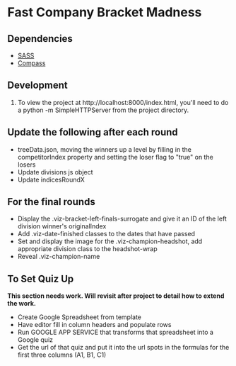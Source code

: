 # Fast Company Bracket Madness

## Dependencies

* [SASS](http://sass-lang.com/install)
* [Compass](http://compass-style.org/install/)

## Development

1. To view the project at http://localhost:8000/index.html, you'll need to do a python -m SimpleHTTPServer from the project directory.

## Update the following after each round
* treeData.json, moving the winners up a level by filling in the competitorIndex property and setting the loser flag to "true" on the losers
* Update divisions js object
* Update indicesRoundX

## For the final rounds
* Display the .viz-bracket-left-finals-surrogate and give it an ID of the left division winner's originalIndex
* Add .viz-date-finished classes to the dates that have passed
* Set and display the image for the .viz-champion-headshot, add appropriate division class to the headshot-wrap
* Reveal .viz-champion-name


## To Set Quiz Up
**This section needs work. Will revisit after project to detail how to extend the work.**
* Create Google Spreadsheet from template
* Have editor fill in column headers and populate rows
* Run GOOGLE APP SERVICE that transforms that spreadsheet into a Google quiz
* Get the url of that quiz and put it into the url spots in the formulas for the first three columns (A1, B1, C1)